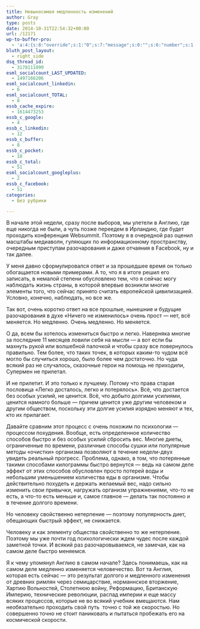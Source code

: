 ```yaml
---
title: Невыносимая медленность изменений
author: Gray
type: posts
date: 2014-10-31T22:54:32+00:00
url: /12171
wp-to-buffer-pro:
  - 'a:4:{s:8:"override";s:1:"0";s:7:"message";s:0:"";s:6:"number";s:1:"1";s:16:"alternateMessage";s:0:"";}'
bluth_post_layout:
  - right_side
dsq_thread_id:
  - 3178111099
esml_socialcount_LAST_UPDATED:
  - 1497166206
esml_socialcount_linkedin:
  - 6
esml_socialcount_TOTAL:
  - 8
essb_cache_expire:
  - 1614473253
essb_c_google:
  - 4
essb_c_linkedin:
  - 12
essb_c_buffer:
  - 8
essb_c_pocket:
  - 18
essb_c_total:
  - 51
esml_socialcount_googleplus:
  - 2
essb_c_facebook:
  - 51
categories:
  - Без рубрики

---
```








В начале этой недели, сразу после выборов, мы улетели в Англию, где еще никогда не были, а чуть позже переедем в Ирландию, где будет проходить конференция Websummit. Поэтому я в очередной раз оценил масштабы медиаволн, гуляющих по информационному пространству, очередным приступам разочарования и даже отчаяния в Facebook, ну и так далее.

У меня давно сформулировался ответ и за прошедшее время он только обогащается новыми примерами. А то, что я в итоге решил его записать, в немалой степени обусловлено тем, что я сейчас могу наблюдать жизнь страны, в которой впервые возникли многие элементы того, что сейчас принято считать европейской цивилизацией. Условно, конечно, наблюдать, но все же.

Так вот, очень коротко ответ на все прошлые, нынешние и будущие разочарования в духе &#171;Ничего не изменилось&#187; очень прост — нет, всё меняется. Но медленно. Очень медленно. Но меняется.

О да, всем бы хотелось измениться быстро и легко. Наверняка многие за последние 11 месяцев ловили себя на мысли — а вот если бы махнуть рукой или волшебной палочкой и чтобы сразу все повернулось правильно. Тем более, что таких точек, в которых каким-то чудом всё могло бы случиться хорошо, было более чем достаточно. Но чуда всякий раз не случалось, сказочные герои на помощь не приходили, Супермен не прилетал.

И не прилетит. И это только к лучшему. Потому что права старая пословица &#171;Легко досталось, легко и потерялось&#187;. Всё, что достается без особых усилий, не ценится. Всё, что добыто долгими усилиями, ценится намного больше — причем ценится уже другим человеком и другим обществом, поскольку эти долгие усилия изрядно меняют и тех, кто их прилагает.

Давайте сравним этот процесс с очень похожим по психологии — процессом похудения. Вообще, есть определенное количество способов быстро и без особых усилий сбросить вес. Многие диеты, ограниченные по времени, различные способы сушки или популярные методы &#171;очистки&#187; организма позволяют в течение недели-двух увидеть реальный прогресс. Проблема, однако, в том, что потерянные такими способами килограммы быстро вернутся — ведь на самом деле эффект от этих способов обусловлен просто потерей воды и небольшим уменьшением количества еды в организме. Чтобы действительно похудеть и держать желаемый вес, надо сильно изменить свои привычки, нагружать организм упражнениями, что-то не есть, а что-то есть меньше и, самое главное — делать так постоянно и в течение долгого времени.

Но человеку свойственно нетерпение — поэтому популярность диет, обещающих быстрый эффект, не снижается.

Человеку и как элементу общества свойственно то же нетерпение. Поэтому мы уже почти год психологически ждем чудес после каждой заметной точки. И всякий раз разочаровываемся, не замечая, как на самом деле быстро меняемся.

Я к чему упомянул Англию в самом начале? Здесь понимаешь, как на самом деле медленно изменяется человечество. Вот та Англия, которая есть сейчас — это результат долгого и медленного изменения от древних римлян через семицарствие, норманнское вторжение, Хартию Вольностей, Столетнюю войну, Реформацию, Британскую Империю, технические революции, распад империи и еще массу всяких процессов, которые не во всякий учебник вмещаются. Нам необязательно проходить свой путь  точно с той же скоростью. Но совершенно точно не стоит паниковать и пытаться пробежать его на космической скорости.